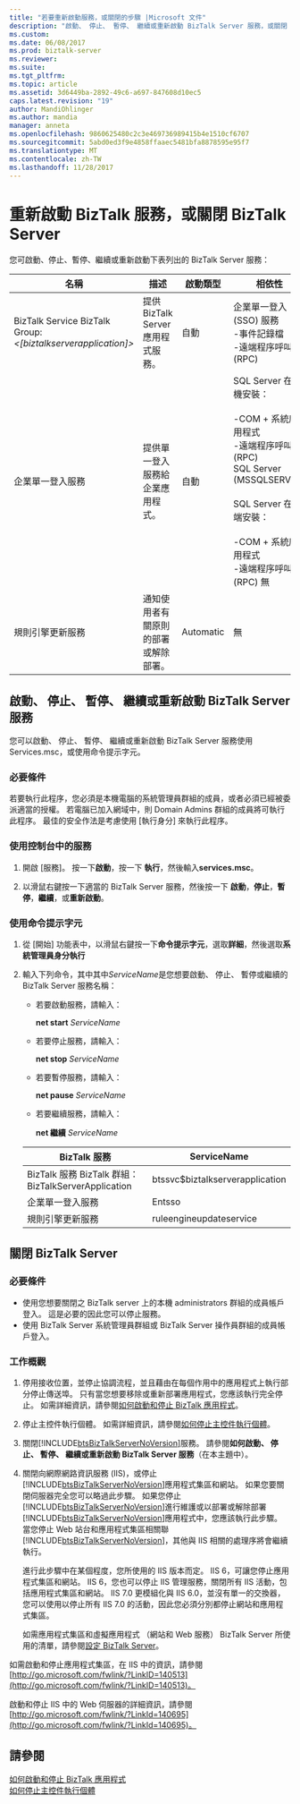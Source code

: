 ```yaml
---
title: "若要重新啟動服務，或關閉的步驟 |Microsoft 文件"
description: "啟動、 停止、 暫停、 繼續或重新啟動 BizTalk Server 服務，或關閉 BizTalk Server 電腦"
ms.custom: 
ms.date: 06/08/2017
ms.prod: biztalk-server
ms.reviewer: 
ms.suite: 
ms.tgt_pltfrm: 
ms.topic: article
ms.assetid: 3d6449ba-2892-49c6-a697-847608d10ec5
caps.latest.revision: "19"
author: MandiOhlinger
ms.author: mandia
manager: anneta
ms.openlocfilehash: 9860625480c2c3e469736989415b4e1510cf6707
ms.sourcegitcommit: 5abd0ed3f9e4858ffaaec5481bfa8878595e95f7
ms.translationtype: MT
ms.contentlocale: zh-TW
ms.lasthandoff: 11/28/2017
---
```

# <a name="restart-biztalk-services-or-shut-down-the-biztalk-server"></a>重新啟動 BizTalk 服務，或關閉 BizTalk Server

您可啟動、停止、暫停、繼續或重新啟動下表列出的 BizTalk Server 服務：  
  
|名稱|描述|啟動類型|相依性|  
|----------|-----------------|------------------|------------------|  
|BizTalk Service BizTalk Group:  *\<[biztalkserverapplication]\>*|提供 BizTalk Server 應用程式服務。|自動|企業單一登入 (SSO) 服務<br />-事件記錄檔<br />-遠端程序呼叫 (RPC)|  
|企業單一登入服務|提供單一登入服務給企業應用程式。|自動|SQL Server 在本機安裝：<br /><br /> -COM + 系統應用程式<br />-遠端程序呼叫 (RPC)<br />SQL Server (MSSQLSERVER)<br /><br /> SQL Server 在遠端安裝：<br /><br /> -COM + 系統應用程式<br />-遠端程序呼叫 (RPC) 無|  
|規則引擎更新服務|通知使用者有關原則的部署或解除部署。|Automatic|無|  
  
 
## <a name="start-stop-pause-resume-or-restart-a-biztalk-server-service"></a>啟動、 停止、 暫停、 繼續或重新啟動 BizTalk Server 服務  
 您可以啟動、 停止、 暫停、 繼續或重新啟動 BizTalk Server 服務使用 Services.msc，或使用命令提示字元。

### <a name="prerequisites"></a>必要條件  
 若要執行此程序，您必須是本機電腦的系統管理員群組的成員，或者必須已經被委派適當的授權。 若電腦已加入網域中，則 Domain Admins 群組的成員將可執行此程序。 最佳的安全作法是考慮使用 [執行身分] 來執行此程序。 
  
### <a name="use-services-in-control-panel"></a>使用控制台中的服務  
  
1.  開啟 [服務]。 按一下**啟動**，按一下 **執行**，然後輸入**services.msc**。  
  
2.  以滑鼠右鍵按一下適當的 BizTalk Server 服務，然後按一下 **啟動**，**停止**，**暫停**，**繼續**，或**重新啟動**。  
  
### <a name="use-a-command-prompt"></a>使用命令提示字元  
  
1.  從 [開始] 功能表中，以滑鼠右鍵按一下**命令提示字元**，選取**詳細**，然後選取**系統管理員身分執行**
  
2.  輸入下列命令，其中其中*ServiceName*是您想要啟動、 停止、 暫停或繼續的 BizTalk Server 服務名稱：  
  
    -   若要啟動服務，請輸入：  
  
         **net start** *ServiceName*  
  
    -   若要停止服務，請輸入：  
  
         **net stop** *ServiceName*  
  
    -   若要暫停服務，請輸入：  
  
         **net pause** *ServiceName*  
  
    -   若要繼續服務，請輸入：  
  
         **net 繼續** *ServiceName*  

    |BizTalk 服務|ServiceName|  
    |---|---|  
    |BizTalk 服務 BizTalk 群組：BizTalkServerApplication|btssvc$biztalkserverapplication|  
    |企業單一登入服務|Entsso|  
    |規則引擎更新服務|ruleengineupdateservice|
  
## <a name="shut-down-biztalk-server"></a>關閉 BizTalk Server  

### <a name="prerequisites"></a>必要條件  
-   使用您想要關閉之 BizTalk server 上的本機 administrators 群組的成員帳戶登入。 這是必要的因此您可以停止服務。  
-   使用 BizTalk Server 系統管理員群組或 BizTalk Server 操作員群組的成員帳戶登入。 

### <a name="task-overview"></a>工作概觀
1.  停用接收位置，並停止協調流程，並且藉由在每個作用中的應用程式上執行部分停止傳送埠。 只有當您想要移除或重新部署應用程式，您應該執行完全停止。 如需詳細資訊，請參閱[如何啟動和停止 BizTalk 應用程式](../core/how-to-start-and-stop-a-biztalk-application.md)。  
  
2.  停止主控件執行個體。 如需詳細資訊，請參閱[如何停止主控件執行個體](../core/how-to-stop-a-host-instance.md)。  
  
3.  關閉[!INCLUDE[btsBizTalkServerNoVersion](../includes/btsbiztalkservernoversion-md.md)]服務。 請參閱**如何啟動、 停止、 暫停、 繼續或重新啟動 BizTalk Server 服務**（在本主題中）。
  
4.  關閉向網際網路資訊服務 (IIS)，或停止[!INCLUDE[btsBizTalkServerNoVersion](../includes/btsbiztalkservernoversion-md.md)]應用程式集區和網站。 如果您要關閉伺服器完全您可以略過此步驟。 如果您停止[!INCLUDE[btsBizTalkServerNoVersion](../includes/btsbiztalkservernoversion-md.md)]進行維護或以部署或解除部署[!INCLUDE[btsBizTalkServerNoVersion](../includes/btsbiztalkservernoversion-md.md)]應用程式中，您應該執行此步驟。 當您停止 Web 站台和應用程式集區相關聯[!INCLUDE[btsBizTalkServerNoVersion](../includes/btsbiztalkservernoversion-md.md)]，其他與 IIS 相關的處理序將會繼續執行。  
  
     進行此步驟中在某個程度，您所使用的 IIS 版本而定。 IIS 6，可讓您停止應用程式集區和網站。 IIS 6，您也可以停止 IIS 管理服務，關閉所有 IIS 活動，包括應用程式集區和網站。 IIS 7.0 更模組化與 IIS 6.0，並沒有單一的交換器，您可以使用以停止所有 IIS 7.0 的活動，因此您必須分別都停止網站和應用程式集區。  
  
     如需應用程式集區和虛擬應用程式 （網站和 Web 服務） BizTalk Server 所使用的清單，請參閱[設定 BizTalk Server](../install-and-config-guides/configure-biztalk-server.md)。  
  
 如需啟動和停止應用程式集區，在 IIS 中的資訊，請參閱[http://go.microsoft.com/fwlink/?LinkID=140513](http://go.microsoft.com/fwlink/?LinkID=140513)。  
  
 啟動和停止 IIS 中的 Web 伺服器的詳細資訊，請參閱[http://go.microsoft.com/fwlink/?LinkId=140695](http://go.microsoft.com/fwlink/?LinkId=140695)。  
  
## <a name="see-also"></a>請參閱  
 [如何啟動和停止 BizTalk 應用程式](../core/how-to-start-and-stop-a-biztalk-application.md)   
 [如何停止主控件執行個體](../core/how-to-stop-a-host-instance.md)   